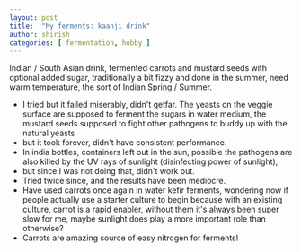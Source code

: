 ```yaml
---
layout: post
title:  "My ferments: kaanji drink"
author: shirish
categories: [ fermentation, hobby ]
---
```


Indian / South Asian drink, fermented carrots and mustard seeds with optional added sugar, traditionally a bit fizzy and done in the summer, need warm temperature, the sort of Indian Spring / Summer. 
* I tried but it failed miserably, didn't getfar. The yeasts on the veggie surface are supposed to ferment the sugars in water medium, the mustard seeds supposed to fight other pathogens to buddy up with the natural yeasts
* but it took forever, didn't have consistent performance. 
* In india bottles, containers left out in the sun, possible the pathogens are also killed by the UV rays of sunlight (disinfecting power of sunlight),
* but since I was not doing that, didn't work out. 
* Tried twice since, and the results have been mediocre. 
* Have used carrots once again in water kefir ferments, wondering now if people actually use a starter culture to begin because with an existing culture, carrot is a rapid enabler, without them it's always been super slow for me, maybe sunlight does play a more important role than otherwise?
* Carrots are amazing source of easy nitrogen for ferments!